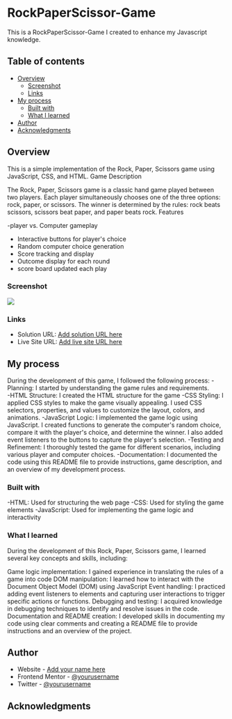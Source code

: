 # RockPaperScissor-Game

This is a RockPaperScissor-Game I created to enhance my Javascript knowledge.

## Table of contents

- [Overview](#overview)
  - [Screenshot](#screenshot)
  - [Links](#links)
- [My process](#my-process)
  - [Built with](#built-with)
  - [What I learned](#what-i-learned)
- [Author](#author)
- [Acknowledgments](#acknowledgments)


## Overview
This is a simple implementation of the Rock, Paper, Scissors game using JavaScript, CSS, and HTML.
Game Description

The Rock, Paper, Scissors game is a classic hand game played between two players. Each player simultaneously chooses one of the three options: rock, paper, or scissors. The winner is determined by the rules: rock beats scissors, scissors beat paper, and paper beats rock.
Features

  -player vs. Computer gameplay
  - Interactive buttons for player's choice
  - Random computer choice generation
  - Score tracking and display
  - Outcome display for each round
  - score board updated each play

### Screenshot

![](./screenshot.jpg)


### Links

- Solution URL: [Add solution URL here](https://your-solution-url.com)
- Live Site URL: [Add live site URL here](https://your-live-site-url.com)

## My process
During the development of this game, I followed the following process:
  -Planning: I started by understanding the game rules and requirements.   
  -HTML Structure: I created the HTML structure for the game
  -CSS Styling: I applied CSS styles to make the game visually appealing. I used CSS selectors, properties, and values to customize the layout, colors, and animations.
  -JavaScript Logic: I implemented the game logic using JavaScript. I created functions to generate the computer's random choice, compare it with the player's choice, and determine the winner. I also added event listeners to the buttons to capture the player's selection.
  -Testing and Refinement: I thoroughly tested the game for different scenarios, including various player and computer choices.
  -Documentation: I documented the code using this README file to provide instructions, game description, and an overview of my development process.

### Built with

  -HTML: Used for structuring the web page
  -CSS: Used for styling the game elements
  -JavaScript: Used for implementing the game logic and interactivity

### What I learned
During the development of this Rock, Paper, Scissors game, I learned several key concepts and skills, including:

Game logic implementation: I gained experience in translating the rules of a game into code 
DOM manipulation: I learned how to interact with the Document Object Model (DOM) using JavaScript 
Event handling: I practiced adding event listeners to elements and capturing user interactions to trigger specific actions or functions.
Debugging and testing: I acquired knowledge in debugging techniques to identify and resolve issues in the code. 
Documentation and README creation: I developed skills in documenting my code using clear comments and creating a README file to provide instructions and an overview of the project.

## Author

- Website - [Add your name here](https://www.your-site.com)
- Frontend Mentor - [@yourusername](https://www.frontendmentor.io/profile/yourusername)
- Twitter - [@yourusername](https://www.twitter.com/yourusername)


## Acknowledgments

